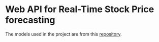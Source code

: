 # Web API for Real-Time Stock Price forecasting

The models used in the project are from this [repository](https://github.com/saifx19/multivariate-lstm-stock-price-prediction).
